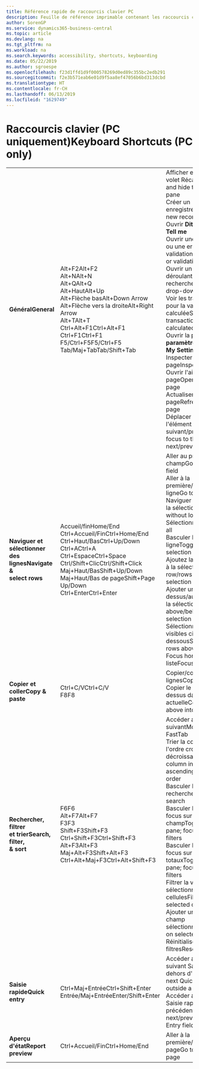 ```yaml
---
title: Référence rapide de raccourcis clavier PC
description: Feuille de référence imprimable contenant les raccourcis clavier les plus populaires pour les utilisateurs de PC.
author: SorenGP
ms.service: dynamics365-business-central
ms.topic: article
ms.devlang: na
ms.tgt_pltfrm: na
ms.workload: na
ms.search.keywords: accessibility, shortcuts, keyboarding
ms.date: 05/22/2019
ms.author: sgroespe
ms.openlocfilehash: f23d1ffd1d9f000578269d0ed89c355bc2edb291
ms.sourcegitcommit: f2e3b571eab6e01d9f5aa8ef47056b6bd313dcbd
ms.translationtype: HT
ms.contentlocale: fr-CH
ms.lasthandoff: 06/13/2019
ms.locfileid: "1629749"
---
```

# <a name="keyboard-shortcuts-pc-only"></a><span data-ttu-id="d9015-103">Raccourcis clavier (PC uniquement)</span><span class="sxs-lookup"><span data-stu-id="d9015-103">Keyboard Shortcuts (PC only)</span></span>

||||  
|----------------|-----------|----------------|
|<span data-ttu-id="d9015-104">**Général**</span><span class="sxs-lookup"><span data-stu-id="d9015-104">**General**</span></span>|<span data-ttu-id="d9015-105">Alt+F2</span><span class="sxs-lookup"><span data-stu-id="d9015-105">Alt+F2</span></span><br /><span data-ttu-id="d9015-106">Alt+N</span><span class="sxs-lookup"><span data-stu-id="d9015-106">Alt+N</span></span><br /><span data-ttu-id="d9015-107">Alt+Q</span><span class="sxs-lookup"><span data-stu-id="d9015-107">Alt+Q</span></span><br /><span data-ttu-id="d9015-108">Alt+Haut</span><span class="sxs-lookup"><span data-stu-id="d9015-108">Alt+Up</span></span><br /><span data-ttu-id="d9015-109">Alt+Flèche bas</span><span class="sxs-lookup"><span data-stu-id="d9015-109">Alt+Down Arrow</span></span><br /><span data-ttu-id="d9015-110">Alt+Flèche vers la droite</span><span class="sxs-lookup"><span data-stu-id="d9015-110">Alt+Right Arrow</span></span><br /><span data-ttu-id="d9015-111">Alt+T</span><span class="sxs-lookup"><span data-stu-id="d9015-111">Alt+T</span></span><br /><span data-ttu-id="d9015-112">Ctrl+Alt+F1</span><span class="sxs-lookup"><span data-stu-id="d9015-112">Ctrl+Alt+F1</span></span><br /><span data-ttu-id="d9015-113">Ctrl+F1</span><span class="sxs-lookup"><span data-stu-id="d9015-113">Ctrl+F1</span></span><br /><span data-ttu-id="d9015-114">F5/Ctrl+F5</span><span class="sxs-lookup"><span data-stu-id="d9015-114">F5/Ctrl+F5</span></span><br /><span data-ttu-id="d9015-115">Tab/Maj+Tab</span><span class="sxs-lookup"><span data-stu-id="d9015-115">Tab/Shift+Tab</span></span><br />|<span data-ttu-id="d9015-116">Afficher et masquer le volet Récapitulatif</span><span class="sxs-lookup"><span data-stu-id="d9015-116">Show and hide the FactBox pane</span></span><br /><span data-ttu-id="d9015-117">Créer un enregistrement</span><span class="sxs-lookup"><span data-stu-id="d9015-117">Create a new record</span></span><br /><span data-ttu-id="d9015-118">Ouvrir **Dites-moi**</span><span class="sxs-lookup"><span data-stu-id="d9015-118">Open **Tell me**</span></span><br /><span data-ttu-id="d9015-119">Ouvrir une info-bulle ou une erreur de validation</span><span class="sxs-lookup"><span data-stu-id="d9015-119">Open tooltip or validation error</span></span><br /><span data-ttu-id="d9015-120">Ouvrir un menu déroulant ou une recherche</span><span class="sxs-lookup"><span data-stu-id="d9015-120">Open a drop-down or look up</span></span><br /><span data-ttu-id="d9015-121">Voir les transactions pour la valeur calculée</span><span class="sxs-lookup"><span data-stu-id="d9015-121">See the transactions for calculated value</span></span><br /><span data-ttu-id="d9015-122">Ouvrir la page **Mes paramètres**</span><span class="sxs-lookup"><span data-stu-id="d9015-122">Open the **My Settings** page</span></span><br /><span data-ttu-id="d9015-123">Inspecter la page</span><span class="sxs-lookup"><span data-stu-id="d9015-123">Inspect the page</span></span><br /><span data-ttu-id="d9015-124">Ouvrir l'aide de la page</span><span class="sxs-lookup"><span data-stu-id="d9015-124">Open help for the page</span></span><br /><span data-ttu-id="d9015-125">Actualiser/recharger la page</span><span class="sxs-lookup"><span data-stu-id="d9015-125">Refresh/reload page</span></span><br /><span data-ttu-id="d9015-126">Déplacer le focus sur l'élément suivant/précédent</span><span class="sxs-lookup"><span data-stu-id="d9015-126">Move focus to the next/previous element</span></span>|
|<span data-ttu-id="d9015-127">**Naviguer et <br />sélectionner des lignes**</span><span class="sxs-lookup"><span data-stu-id="d9015-127">**Navigate &<br />select rows**</span></span>| <span data-ttu-id="d9015-128">Accueil/fin</span><span class="sxs-lookup"><span data-stu-id="d9015-128">Home/End</span></span><br /><span data-ttu-id="d9015-129">Ctrl+Accueil/Fin</span><span class="sxs-lookup"><span data-stu-id="d9015-129">Ctrl+Home/End</span></span> <br /><span data-ttu-id="d9015-130">Ctrl+Haut/Bas</span><span class="sxs-lookup"><span data-stu-id="d9015-130">Ctrl+Up/Down</span></span><br /><span data-ttu-id="d9015-131">Ctrl+A</span><span class="sxs-lookup"><span data-stu-id="d9015-131">Ctrl+A</span></span> <br /><span data-ttu-id="d9015-132">Ctrl+Espace</span><span class="sxs-lookup"><span data-stu-id="d9015-132">Ctrl+Space</span></span><br /><span data-ttu-id="d9015-133">Ctrl/Shift+Clic</span><span class="sxs-lookup"><span data-stu-id="d9015-133">Ctrl/Shift+Click</span></span><br /><span data-ttu-id="d9015-134">Maj+Haut/Bas</span><span class="sxs-lookup"><span data-stu-id="d9015-134">Shift+Up/Down</span></span><br /><span data-ttu-id="d9015-135">Maj+Haut/Bas de page</span><span class="sxs-lookup"><span data-stu-id="d9015-135">Shift+Page Up/Down</span></span><br /><span data-ttu-id="d9015-136">Ctrl+Enter</span><span class="sxs-lookup"><span data-stu-id="d9015-136">Ctrl+Enter</span></span>| <span data-ttu-id="d9015-137">Aller au premier/dernier champ</span><span class="sxs-lookup"><span data-stu-id="d9015-137">Go to first/last field</span></span><br /><span data-ttu-id="d9015-138">Aller à la première/dernière ligne</span><span class="sxs-lookup"><span data-stu-id="d9015-138">Go to first/last row</span></span><br /><span data-ttu-id="d9015-139">Naviguer sans perdre la sélection</span><span class="sxs-lookup"><span data-stu-id="d9015-139">Navigate without losing selection</span></span><br /><span data-ttu-id="d9015-140">Sélectionner tout</span><span class="sxs-lookup"><span data-stu-id="d9015-140">Select all</span></span><br /><span data-ttu-id="d9015-141">Basculer la sélection de ligne</span><span class="sxs-lookup"><span data-stu-id="d9015-141">Toggle row selection</span></span><br /> <span data-ttu-id="d9015-142">Ajoutez la ou les lignes à la sélection</span><span class="sxs-lookup"><span data-stu-id="d9015-142">Add the row/rows to the selection</span></span><br /><span data-ttu-id="d9015-143">Ajouter une ligne au-dessus/au dessous de la sélection</span><span class="sxs-lookup"><span data-stu-id="d9015-143">Add row above/below to selection</span></span><br /><span data-ttu-id="d9015-144">Sélectionner les lignes visibles ci-dessus/ci-dessous</span><span class="sxs-lookup"><span data-stu-id="d9015-144">Select visible rows above/below</span></span> <br /><span data-ttu-id="d9015-145">Focus hors de la liste</span><span class="sxs-lookup"><span data-stu-id="d9015-145">Focus out of the list</span></span>|
|<span data-ttu-id="d9015-146">**Copier et coller**</span><span class="sxs-lookup"><span data-stu-id="d9015-146">**Copy & paste**</span></span>|<span data-ttu-id="d9015-147">Ctrl+C/V</span><span class="sxs-lookup"><span data-stu-id="d9015-147">Ctrl+C/V</span></span><br /><span data-ttu-id="d9015-148">F8</span><span class="sxs-lookup"><span data-stu-id="d9015-148">F8</span></span>|<span data-ttu-id="d9015-149">Copier/coller des lignes</span><span class="sxs-lookup"><span data-stu-id="d9015-149">Copy/paste rows</span></span><br /><span data-ttu-id="d9015-150">Copier le champ au-dessus dans la ligne actuelle</span><span class="sxs-lookup"><span data-stu-id="d9015-150">Copy field above into current row</span></span>|
|<span data-ttu-id="d9015-151">**Rechercher, filtrer <br />et trier**</span><span class="sxs-lookup"><span data-stu-id="d9015-151">**Search, filter, <br />& sort**</span></span>|<span data-ttu-id="d9015-152">F6</span><span class="sxs-lookup"><span data-stu-id="d9015-152">F6</span></span><br /><span data-ttu-id="d9015-153">Alt+F7</span><span class="sxs-lookup"><span data-stu-id="d9015-153">Alt+F7</span></span><br /><span data-ttu-id="d9015-154">F3</span><span class="sxs-lookup"><span data-stu-id="d9015-154">F3</span></span><br /><span data-ttu-id="d9015-155">Shift+F3</span><span class="sxs-lookup"><span data-stu-id="d9015-155">Shift+F3</span></span><br /><span data-ttu-id="d9015-156">Ctrl+Shift+F3</span><span class="sxs-lookup"><span data-stu-id="d9015-156">Ctrl+Shift+F3</span></span><br /><span data-ttu-id="d9015-157">Alt+F3</span><span class="sxs-lookup"><span data-stu-id="d9015-157">Alt+F3</span></span><br /><span data-ttu-id="d9015-158">Maj+Alt+F3</span><span class="sxs-lookup"><span data-stu-id="d9015-158">Shift+Alt+F3</span></span><br /><span data-ttu-id="d9015-159">Ctrl+Alt+Maj+F3</span><span class="sxs-lookup"><span data-stu-id="d9015-159">Ctrl+Alt+Shift+F3</span></span>|<span data-ttu-id="d9015-160">Accéder au raccourci suivant</span><span class="sxs-lookup"><span data-stu-id="d9015-160">Move to next FastTab</span></span><br /><span data-ttu-id="d9015-161">Trier la colonne dans l'ordre croissant ou décroissant</span><span class="sxs-lookup"><span data-stu-id="d9015-161">Sort column in ascending/descending order</span></span><br /><span data-ttu-id="d9015-162">Basculer la recherche</span><span class="sxs-lookup"><span data-stu-id="d9015-162">Toggle search</span></span><br /><span data-ttu-id="d9015-163">Basculer le volet Filtre ; focus sur les filtres de champ</span><span class="sxs-lookup"><span data-stu-id="d9015-163">Toggle filter pane; focus on field filters</span></span><br /><span data-ttu-id="d9015-164">Basculer le volet Filtre ; focus sur les filtres de totaux</span><span class="sxs-lookup"><span data-stu-id="d9015-164">Toggle filter pane; focus on totals filters</span></span><br /><span data-ttu-id="d9015-165">Filtrer la valeur sélectionnée de cellules</span><span class="sxs-lookup"><span data-stu-id="d9015-165">Filter on selected cell value</span></span><br /><span data-ttu-id="d9015-166">Ajouter un filtre au champ sélectionnée</span><span class="sxs-lookup"><span data-stu-id="d9015-166">Add filter on selected field</span></span><br /><span data-ttu-id="d9015-167">Réinitialiser les filtres</span><span class="sxs-lookup"><span data-stu-id="d9015-167">Reset filters</span></span>|
|<span data-ttu-id="d9015-168">**Saisie rapide**</span><span class="sxs-lookup"><span data-stu-id="d9015-168">**Quick entry**</span></span>|<span data-ttu-id="d9015-169">Ctrl+Maj+Entrée</span><span class="sxs-lookup"><span data-stu-id="d9015-169">Ctrl+Shift+Enter</span></span><br /><span data-ttu-id="d9015-170">Entrée/Maj+Entrée</span><span class="sxs-lookup"><span data-stu-id="d9015-170">Enter/Shift+Enter</span></span>|<span data-ttu-id="d9015-171">Accéder au champ suivant Saisie rapide en dehors d'une liste</span><span class="sxs-lookup"><span data-stu-id="d9015-171">Go to next Quick Entry field outside a list</span></span><br /><span data-ttu-id="d9015-172">Accéder au champ Saisie rapide précédent/suivant</span><span class="sxs-lookup"><span data-stu-id="d9015-172">Go to next/previous Quick Entry field</span></span>|
|<span data-ttu-id="d9015-173">**Aperçu d'état**</span><span class="sxs-lookup"><span data-stu-id="d9015-173">**Report preview**</span></span>|<span data-ttu-id="d9015-174">Ctrl+Accueil/Fin</span><span class="sxs-lookup"><span data-stu-id="d9015-174">Ctrl+Home/End</span></span>|<span data-ttu-id="d9015-175">Aller à la première/dernière page</span><span class="sxs-lookup"><span data-stu-id="d9015-175">Go to the first/last page</span></span>|

<!-- old
||||  
|----------------|-----------|----------------|
|**General**|Alt+F2<br />Alt+N<br />Alt+Q<br />Alt+Up<br />Alt+Down Arrow<br />Alt+Right Arrow<br />Alt+T<br />Ctrl+Alt+F1<br />Ctrl+F1<br />F5/Ctrl+F5<br />Tab/Shift+Tab<br />|Show and hide the FactBox pane.<br />Create a new record.<br />Open **Tell me**<br />Open tooltip or validation error<br />Open a drop-down or look up<br />See the transactions for calculated value<br />Open the **My Settings** page.<br />Inspect the page<br />Open help for the page<br />Close the current page or drop-down<br />Refresh/reload page<br />Move focus to the next/previous element|
|**Navigate &<br />select rows**| Home/End<br />Ctrl+Home/End <br />Ctrl+Up/Down<br />Ctrl+A <br />Ctrl+Space<br />Ctrl/Shift+Click<br />Shift+Up/Down<br />Shift+Page Up/Down<br />Ctrl+Enter| Go to first/last field<br />Go to first/last row<br />Navigate without losing selection<br />Select all<br />Toggle row selection<br /> Add the row/rows to the selection<br />Add row above/below to selection<br />Select visible rows above/below <br />Focus out of the list|
|**Copy & paste**|Ctrl+C<br />Ctrl+V<br />F8|Copy rows<br />Paste rows<br />Copy field above into current row|
|**Search, filter, <br />& sort**|Alt+F7<br />F3<br />Shift+F3<br />Ctrl+Shift+F3<br />Alt+F3<br />Shift+Alt+F3<br />Ctrl+Alt+Shift+F3|Move to next FastTab.<br />Sort column in ascending/descending order<br />Toggle search<br />Toggle filter pane; focus on field filters<br />Toggle filter pane; focus on totals filters<br />Filter on selected cell value<br />Add filter on selected field<br />Reset filters|
|**Quick entry**|Ctrl+Shift+Enter<br />Enter/Shift+Enter|Go to next Quick Entry field outside a list<br />Go to next/previous Quick Entry field|
|**Report preview**|Up/Down<br />Right/Left<br />Ctrl+Home/End<br />Page Up/Down|Scroll up and down the page<br />Scroll to the right/left <br />Go to the first/last page<br />Go to the previous/next page|
-->